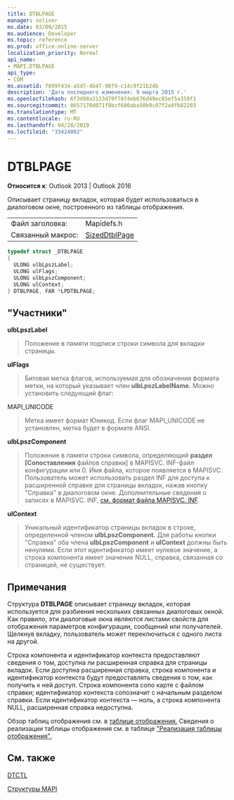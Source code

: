 ```yaml
---
title: DTBLPAGE
manager: soliver
ms.date: 03/09/2015
ms.audience: Developer
ms.topic: reference
ms.prod: office-online-server
localization_priority: Normal
api_name:
- MAPI.DTBLPAGE
api_type:
- COM
ms.assetid: f899f434-a5d7-4b4f-98f9-c14c9f21b24b
description: 'Дата последнего изменения: 9 марта 2015 г.'
ms.openlocfilehash: 6f3d98a3133d79f78f4eb676d49ec85ef5a359f1
ms.sourcegitcommit: 8657170d071f9bcf680aba50b9c07f2a4fb82283
ms.translationtype: MT
ms.contentlocale: ru-RU
ms.lasthandoff: 04/28/2019
ms.locfileid: "33424002"
---
```

# <a name="dtblpage"></a>DTBLPAGE

  
  
**Относится к**: Outlook 2013 | Outlook 2016 
  
Описывает страницу вкладок, которая будет использоваться в диалоговом окне, построенного из таблицы отображения. 
  
|||
|:-----|:-----|
|Файл заголовка:  <br/> |Mapidefs.h  <br/> |
|Связанный макрос:  <br/> |[SizedDtblPage](sizeddtblpage.md) <br/> |
   
```cpp
typedef struct _DTBLPAGE
{
  ULONG ulbLpszLabel;
  ULONG ulFlags;
  ULONG ulbLpszComponent;
  ULONG ulContext;
} DTBLPAGE, FAR *LPDTBLPAGE;

```

## <a name="members"></a>"Участники"

 **ulbLpszLabel**
  
> Положение в памяти подписи строки символа для вкладки страницы.
    
 **ulFlags**
  
> Битовая метка флагов, используемая для обозначения формата метки, на который указывает член **ulbLpszLabelName.** Можно установить следующий флаг: 
    
MAPI_UNICODE 
  
> Метка имеет формат Юникод. Если флаг MAPI_UNICODE не установлен, метка будет в формате ANSI.
    
 **ulbLpszComponent**
  
> Положение в памяти строки символа, определяющий **раздел [Сопоставления** файлов справки] в MAPISVC. INF-файл конфигурации или 0. Имя файла, которое появляется в MAPISVC. Пользователь может использовать раздел INF для доступа к расширенной справке  для страницы вкладок, нажав кнопку "Справка" в диалоговом окне. Дополнительные сведения о записях в MAPISVC. INF, [см. формат файла MAPISVC. INF](file-format-of-mapisvc-inf.md).
    
 **ulContext**
  
> Уникальный идентификатор страницы вкладок в строке, определенной членом **ulbLpszComponent.** Для работы кнопки "Справка" оба члена **ulbLpszComponent** и  **ulContext** должны быть ненулями. Если этот идентификатор имеет нулевое значение, а строка компонента имеет значение NULL, справка, связанная со страницей, не существует. 
    
## <a name="remarks"></a>Примечания

Структура **DTBLPAGE** описывает страницу вкладок, которая используется для разбиения нескольких связанных диалоговых окной. Как правило, эти диалоговые окна являются листами свойств для отображения параметров конфигурации, сообщений или получателей. Щелкнув вкладку, пользователь может переключиться с одного листа на другой. 
  
Строка компонента и идентификатор контекста предоставляют сведения о том, доступна ли расширенная справка для страницы вкладок. Если доступна расширенная справка, строка компонента и идентификатор контекста будут предоставлять сведения о том, как получить к ней доступ. Строка компонента сопо карте с файлом справки; идентификатор контекста сопозначит с начальным разделом справки. Если идентификатор контекста — ноль, а строка компонента NULL, расширенная справка недоступна.
  
Обзор таблиц отображения см. в [таблице отображения.](display-tables.md) Сведения о реализации таблицы отображения см. в таблице ["Реализация таблицы отображения".](display-table-implementation.md)
  
## <a name="see-also"></a>См. также



[DTCTL](dtctl.md)


[Структуры MAPI](mapi-structures.md)

